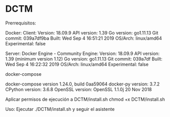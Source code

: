 # DCTM
Prerrequisitos:

Docker:
Client:
 Version:           18.09.9
 API version:       1.39
 Go version:        go1.11.13
 Git commit:        039a7df9ba
 Built:             Wed Sep  4 16:51:21 2019
 OS/Arch:           linux/amd64
 Experimental:      false

Server: Docker Engine - Community
 Engine:
  Version:          18.09.9
  API version:      1.39 (minimum version 1.12)
  Go version:       go1.11.13
  Git commit:       039a7df
  Built:            Wed Sep  4 16:22:32 2019
  OS/Arch:          linux/amd64
  Experimental:     false

docker-compose

docker-compose version 1.24.0, build 0aa59064
docker-py version: 3.7.2
CPython version: 3.6.8
OpenSSL version: OpenSSL 1.1.0j  20 Nov 2018

Aplicar permisos de ejecución a DCTM/install.sh
chmod +x DCTM/install.sh

Uso:
Ejecutar ./DCTM/install.sh y seguir el asistente
